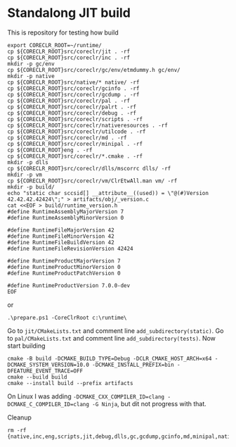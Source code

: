 Standalong JIT build
====================

This is repository for testing how build

```
export CORECLR_ROOT=~/runtime/
cp ${CORECLR_ROOT}src/coreclr/jit . -rf
cp ${CORECLR_ROOT}src/coreclr/inc . -rf
mkdir -p gc/env
cp ${CORECLR_ROOT}src/coreclr/gc/env/etmdummy.h gc/env/
mkdir -p native
cp ${CORECLR_ROOT}src/native/* native/ -rf
cp ${CORECLR_ROOT}src/coreclr/gcinfo . -rf
cp ${CORECLR_ROOT}src/coreclr/gcdump . -rf
cp ${CORECLR_ROOT}src/coreclr/pal . -rf
cp ${CORECLR_ROOT}src/coreclr/palrt . -rf
cp ${CORECLR_ROOT}src/coreclr/debug . -rf
cp ${CORECLR_ROOT}src/coreclr/scripts . -rf
cp ${CORECLR_ROOT}src/coreclr/nativeresources . -rf
cp ${CORECLR_ROOT}src/coreclr/utilcode . -rf
cp ${CORECLR_ROOT}src/coreclr/md . -rf
cp ${CORECLR_ROOT}src/coreclr/minipal . -rf
cp ${CORECLR_ROOT}eng . -rf
cp ${CORECLR_ROOT}src/coreclr/*.cmake . -rf
mkdir -p dlls
cp ${CORECLR_ROOT}src/coreclr/dlls/mscorrc dlls/ -rf
mkdir -p vm
cp ${CORECLR_ROOT}src/coreclr/vm/ClrEtwAll.man vm/ -rf
mkdir -p build/
echo "static char sccsid[] __attribute__((used)) = \"@(#)Version 42.42.42.42424\";" > artifacts/obj/_version.c
cat <<EOF > build/runtime_version.h
#define RuntimeAssemblyMajorVersion 7
#define RuntimeAssemblyMinorVersion 0

#define RuntimeFileMajorVersion 42
#define RuntimeFileMinorVersion 42
#define RuntimeFileBuildVersion 42
#define RuntimeFileRevisionVersion 42424

#define RuntimeProductMajorVersion 7
#define RuntimeProductMinorVersion 0
#define RuntimeProductPatchVersion 0

#define RuntimeProductVersion 7.0.0-dev
EOF
```

or 
```
.\prepare.ps1 -CoreClrRoot c:\runtime\
```

Go to `jit/CMakeLists.txt` and comment line `add_subdirectory(static)`. 
Go to `pal/CMakeLists.txt` and comment line `add_subdirectory(tests)`. 
Now start building

```
cmake -B build -DCMAKE_BUILD_TYPE=Debug -DCLR_CMAKE_HOST_ARCH=x64 -DCMAKE_SYSTEM_VERSION=10.0 -DCMAKE_INSTALL_PREFIX=bin -DFEATURE_EVENT_TRACE=OFF
cmake --build build
cmake --install build --prefix artifacts
```

On Linux I was adding `-DCMAKE_CXX_COMPILER_ID=clang -DCMAKE_C_COMPILER_ID=clang -G Ninja`, but dit not progress with that.

Cleanup
```
rm -rf {native,inc,eng,scripts,jit,debug,dlls,gc,gcdump,gcinfo,md,minipal,nativeresources,pal,palrt,utilcode,vm}
```